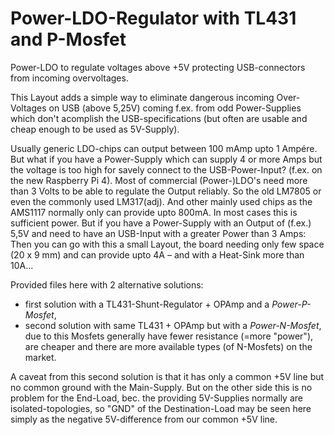 # Power-LDO-Regulator with TL431 and P-Mosfet
Power-LDO to regulate voltages above +5V protecting USB-connectors from incoming overvoltages.

This Layout adds a simple way to eliminate dangerous incoming Over-Voltages on USB (above 5,25V) coming f.ex. from
odd Power-Supplies which don't acomplish the USB-specifications (but often are usable and cheap enough to be used as 5V-Supply).

Usually generic LDO-chips can output between 100 mAmp upto 1 Ampére. But what if you have a Power-Supply which can supply 4 or
more Amps but the voltage is too high for savely connect to the USB-Power-Input? (f.ex. on the new Raspberry Pi 4).
Most of commercial (Power-)LDO's need more than 3 Volts to be able to regulate the Output reliably. So the old LM7805 or even
the commonly used LM317(adj). And other mainly used chips as the AMS1117 normally only can provide upto 800mA. In most cases
this is sufficient power. But if you have a Power-Supply with an Output of (f.ex.) 5,5V and need to have an USB-Input with
a greater Power than 3 Amps: Then you can go with this a small Layout, the board needing only few space (20 x 9 mm) and can
provide upto 4A – and with a Heat-Sink more than 10A...

Provided files here with 2 alternative solutions:
- first solution with a TL431-Shunt-Regulator + OPAmp and a *Power-P-Mosfet*,
- second solution with same TL431 + OPAmp but with a *Power-N-Mosfet*, due to this Mosfets generally have fewer resistance
  (=more "power"), are cheaper and there are more available types (of N-Mosfets) on the market.

A caveat from this second solution is that it has only a common +5V line but no common ground with the Main-Supply. But 
on the other side this is no problem for the End-Load, bec. the providing 5V-Supplies normally are isolated-topologies, so
"GND" of the Destination-Load may be seen here simply as the negative 5V-difference from our common +5V line.
